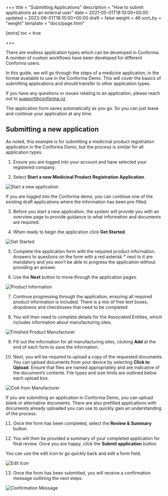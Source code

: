 +++
title = "Submitting Applications"
description = "How to submit applications as an external user"
date = 2021-05-01T18:10:00+00:00
updated = 2023-08-01T18:10:00+00:00
draft = false
weight = 46
sort_by = "weight"
template = "docs/page.html"

[extra]
toc = true

+++

There are endless application types which can be developed in Conforma. A number of custom workflows have been developed for different Conforma users. 

In this guide, we will go through the steps of a medicine application, in the format available to use in the Conforma Demo. This will cover the basics of submitting applications and should transfer to other application types. 

If you have any questions or issues relating to an application, please reach out to support@conforma.nz

<div class="tip">
The application form saves automatically as you go. So you can just leave and continue your application at any time.
</div>

## Submitting a new application
As noted, this example is for submitting a medicinal product registration application in the Conforma Demo, but the process is similar for all application types.

1. Ensure you are logged into your account and have selected your registered company.

2. Select <b>Start a new Medicinal Product Registration Application</b>.

![Start a new application](/docs/about/demo/Startnewapp.png)

<div class="tip">
If you are logged into the Conforma demo, you can continue one of the existing draft applications where the information has been pre-filled.
</div>

3. Before you start a new application, the system will provide you with an overview page to provide guidance to what information and documents are required.

4. When ready to begin the application click <b>Get Started</b>.

![Get Started](/docs/about/demo/getstarted.png)

5. Complete the application form with the required product information. Answers to questions on the form with a red asterisk * next to it are mandatory and you won’t be able to progress the application without providing an answer.

6. Use the <b>Next</b> button to move through the application pages.

![Product Information](/docs/about/demo/productinfo.png)

7. Continue progressing through the application, ensuring all required product information is included. There is a mix of free text boxes, dropdowns and checkboxes that need to be completed.

8. You will then need to complete details for the Associated Entities, which includes information about manufacturing sites.

![Finished Product Manufacturer](/docs/about/demo/finishedproduct.png)

9. Fill out the information for all manufacturing sites, clicking <b>Add</b> at the end of each form to save the information. 

10. Next, you will be required to upload a copy of the requested documents. You can upload documents from your device by selecting <b>Click to Upload</b>. Ensure that files are named appropriately and are indicative of the document’s contents. File types and size limits are outlined below each upload box.

![CoA from Manufacturer](/docs/about/demo/coa.png)

<div class="tip">
If you are submitting an application in Conforma Demo, you can upload blank or alternative documents. There are also prefilled applications with documents already uploaded you can use to quickly gain an understanding of the process. 
</div>

11. Once the form has been completed, select the <b>Review & Summary</b> button.

12. You will then be provided a summary of your completed application for final review. Once you are happy, click the <b>Submit application</b> button

<div class="tip">
You can use the edit icon to go quickly back and edit a form field.
</div>

![Edit Icon](/docs/about/demo/editicon.png)

13. Once the form has been submitted, you will receive a confirmation message outlining the next steps.

![Confirmation Message](/docs/about/demo/processing.png)